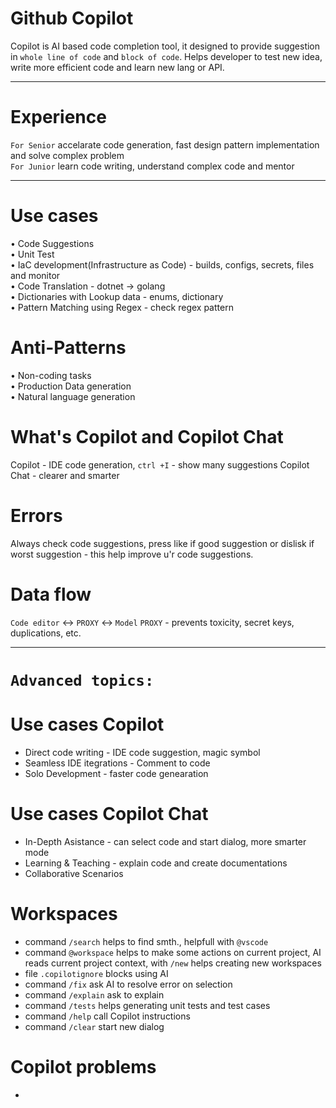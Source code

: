# Github Copilot
Copilot is AI based code completion tool, it designed to provide suggestion in `whole line of code` and `block of code`.
Helps developer to test new idea, write more efficient code and learn new lang or API.
___
# Experience
`For Senior` accelarate code generation, fast design pattern implementation and solve complex problem\
`For Junior` learn code writing, understand complex code and mentor
___
# Use cases
• Code Suggestions\
• Unit Test\
• IaC development(Infrastructure as Code) - builds, configs, secrets, files and monitor\
• Code Translation - dotnet -> golang\
• Dictionaries with Lookup data - enums, dictionary\
• Pattern Matching using Regex - check regex pattern

# Anti-Patterns
• Non-coding tasks\
• Production Data generation \
• Natural language generation

# What's Copilot and Copilot Chat
Copilot - IDE code generation, `ctrl +I` - show many suggestions
Copilot Chat - clearer and smarter

# Errors
Always check code suggestions, press like if good suggestion or dislisk if worst suggestion - this help improve u'r code suggestions.

# Data flow
`Code editor` <-> `PROXY` <-> `Model`
`PROXY` - prevents toxicity, secret keys, duplications, etc.
___
# `Advanced topics:`

# Use cases Copilot
- Direct code writing - IDE code suggestion, magic symbol
- Seamless IDE itegrations - Comment to code
- Solo Development - faster code genearation

# Use cases Copilot Chat
- In-Depth Asistance - can select code and start dialog, more smarter mode
- Learning & Teaching - explain code and create documentations
- Collaborative Scenarios

# Workspaces
- command `/search` helps to find smth., helpfull with `@vscode`
- command `@workspace` helps to make some actions on current project, AI reads current project context, with `/new` helps creating new workspaces
- file `.copilotignore` blocks using AI
- command `/fix` ask AI to resolve error on selection
- command `/explain` ask to explain
- command `/tests` helps generating unit tests and test cases
- command `/help` call Copilot instructions
- command `/clear` start new dialog

# Copilot problems 
- 